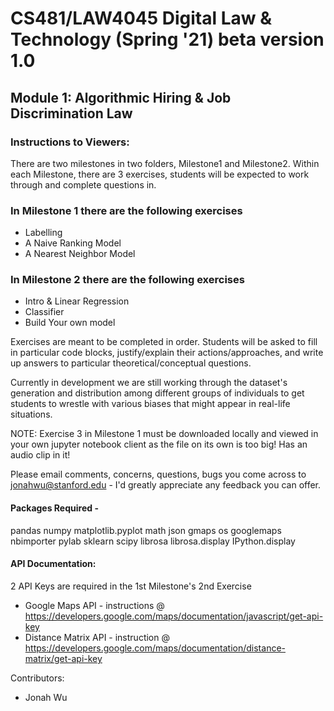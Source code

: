 # CS481/LAW4045 Digital Law & Technology (Spring '21) beta version 1.0
## Module 1: Algorithmic Hiring & Job Discrimination Law

### Instructions to Viewers:

There are two milestones in two folders, Milestone1 and Milestone2.
Within each Milestone, there are 3 exercises, students will be expected to work through and complete questions in.

### In Milestone 1 there are the following exercises
- Labelling 
- A Naive Ranking Model
- A Nearest Neighbor Model

### In Milestone 2 there are the following exercises
- Intro & Linear Regression
- Classifier
- Build Your own model

Exercises are meant to be completed in order. Students will be asked to fill in particular code blocks, justify/explain their actions/approaches, and write up answers to particular theoretical/conceptual questions.

Currently in development we are still working through the dataset's generation and distribution among different groups of individuals to get students to wrestle with various biases that might appear in real-life situations.

NOTE: Exercise 3 in Milestone 1 must be downloaded locally and viewed in your own jupyter notebook client as the file on its own is too big! Has an audio clip in it!

Please email comments, concerns, questions, bugs you come across to jonahwu@stanford.edu - I'd greatly appreciate any feedback you can offer.


#### Packages Required - 
pandas 
numpy 
matplotlib.pyplot
math
json 
gmaps
os
googlemaps
nbimporter
pylab
sklearn
scipy
librosa
librosa.display
IPython.display


#### API Documentation: 
2 API Keys are required in the 1st Milestone's 2nd Exercise
- Google Maps API - instructions @ https://developers.google.com/maps/documentation/javascript/get-api-key
- Distance Matrix API - instruction @ https://developers.google.com/maps/documentation/distance-matrix/get-api-key



Contributors: 
- Jonah Wu

